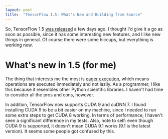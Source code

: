 ```yaml
---
layout: post
title:  "TensorFlow 1.5: What's New and Building from Source"
---
```


So, TensorFlow 1.5 [was released][tf15] a few days ago. I thought I'd give it
a go as soon as possible, since it has some interesting new features, and I
like new things in general. Of course there were some hiccups, but everything
is working now.

# What's new in 1.5 (for me)

The thing that interests me the most is [eager execution][eager], which means
operations are executed immediately and not lazily. As a programmer, I like
this because it resembles other Python scientific libraries. I haven't had
time to consider all the pros and cons, however.

In addition, TensorFlow now supports CUDA 9 and cuDNN 7. I found installing
CUDA 9 to be a bit easier on my machine, since I needed to run some extra
steps to get CUDA 8 working. In terms of performance, I haven't seen a
significant difference in my tests. Also, note to self: even though CUDA 9
is supported, it doesn't mean CUDA 9.1 works (9.1 is the latest version).
It seems some people got confused by this.

[tf15]: https://developers.googleblog.com/2018/01/announcing-tensorflow-15.html
[eager]: https://developers.googleblog.com/2017/10/eager-execution-imperative-define-by.html
